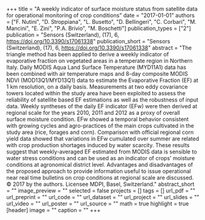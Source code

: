 +++
title = "A weekly indicator of surface moisture status from satellite data for operational monitoring of crop conditions"
date = "2017-01-01"
authors = ["F. Nutini", "D. Stroppiana", "L. Busetto", "D. Bellingeri", "C. Corbari", "M. Mancini", "E. Zini", "P.A. Brivio", "M. Boschetti"]
publication_types = ["2"]
publication = "Sensors (Switzerland), (17), 6, https://doi.org/10.3390/s17061338"
publication_short = "Sensors (Switzerland), (17), 6, https://doi.org/10.3390/s17061338"
abstract = "The triangle method has been applied to derive a weekly indicator of evaporative fraction on vegetated areas in a temperate region in Northern Italy. Daily MODIS Aqua Land Surface Temperature (MYD11A1) data has been combined with air temperature maps and 8-day composite MODIS NDVI (MOD13Q1/MYD13Q1) data to estimate the Evaporative Fraction (EF) at 1 km resolution, on a daily basis. Measurements at two eddy covariance towers located within the study area have been exploited to assess the reliability of satellite based EF estimations as well as the robustness of input data. Weekly syntheses of the daily EF indicator (EFw) were then derived at regional scale for the years 2010, 2011 and 2012 as a proxy of overall surface moisture condition. EFw showed a temporal behavior consistent with growing cycles and agro-practices of the main crops cultivated in the study area (rice, forages and corn). Comparison with official regional corn yield data showed that variations in EFw cumulated over summer are related with crop production shortages induced by water scarcity. These results suggest that weekly-averaged EF estimated from MODIS data is sensible to water stress conditions and can be used as an indicator of crops’ moisture conditions at agronomical district level. Advantages and disadvantages of the proposed approach to provide information useful to issue operational near real time bulletins on crop conditions at regional scale are discussed. © 2017 by the authors. Licensee MDPI, Basel, Switzerland."
abstract_short = ""
image_preview = ""
selected = false
projects = []
tags = []
url_pdf = ""
url_preprint = ""
url_code = ""
url_dataset = ""
url_project = ""
url_slides = ""
url_video = ""
url_poster = ""
url_source = ""
math = true
highlight = true
[header]
image = ""
caption = ""
+++
